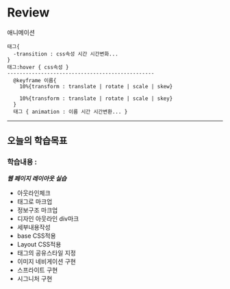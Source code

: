 # Review
애니메이션
```
태그{
  -transition : css속성 시간 시간변화...
}
태그:hover { css속성 }
------------------------------------------------
  @keyframe 이름{
    10%{transform : translate | rotate | scale | skew}
    
    10%{transform : translate | rotate | scale | skey}
  }
  태그 { animation : 이름 시간 시간변환... }

```



-----------------------------------------------------------------------------------------------

## 오늘의 학습목표
### 학습내용 :

***웹 페이지 레이아웃 실습***

- 아웃라인체크
- 태그로 마크업
- 정보구조 마크업
- 디자인 아웃라인 div마크
- 세부내용작성
- base CSS적용
- Layout CSS적용
- 태그의 공유스타일 지정
- 이미지 네비게이션 구현
- 스프라이트 구현
- 시그니처 구현
